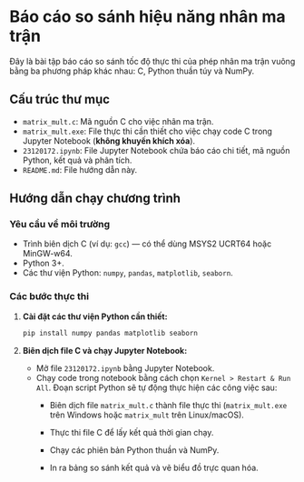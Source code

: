 # Báo cáo so sánh hiệu năng nhân ma trận

Đây là bài tập báo cáo so sánh tốc độ thực thi của phép nhân ma trận vuông bằng ba phương pháp khác nhau: C, Python thuần túy và NumPy.

## Cấu trúc thư mục

- `matrix_mult.c`: Mã nguồn C cho việc nhân ma trận.
- `matrix_mult.exe`: File thực thi cần thiết cho việc chạy code C trong Jupyter Notebook (**không khuyến khích xóa**).
- `23120172.ipynb`: File Jupyter Notebook chứa báo cáo chi tiết, mã nguồn Python, kết quả và phân tích.
- `README.md`: File hướng dẫn này.

## Hướng dẫn chạy chương trình

### Yêu cầu về môi trường

- Trình biên dịch C (ví dụ: `gcc`)  — có thể dùng MSYS2 UCRT64 hoặc MinGW-w64.
- Python 3+.
- Các thư viện Python: `numpy`, `pandas`, `matplotlib`, `seaborn`.

### Các bước thực thi

1.  **Cài đặt các thư viện Python cần thiết:**
    ```bash
    pip install numpy pandas matplotlib seaborn
    ```

2.  **Biên dịch file C và chạy Jupyter Notebook:**
    - Mở file `23120172.ipynb` bằng Jupyter Notebook.
    - Chạy code trong notebook bằng cách chọn `Kernel > Restart & Run All`. Đoạn script Python sẽ tự động thực hiện các công việc sau:
        - Biên dịch file `matrix_mult.c` thành file thực thi (`matrix_mult.exe` trên Windows hoặc `matrix_mult` trên Linux/macOS).
        - Thực thi file C để lấy kết quả thời gian chạy.
        - Chạy các phiên bản Python thuần và NumPy.

        - In ra bảng so sánh kết quả và vẽ biểu đồ trực quan hóa.
